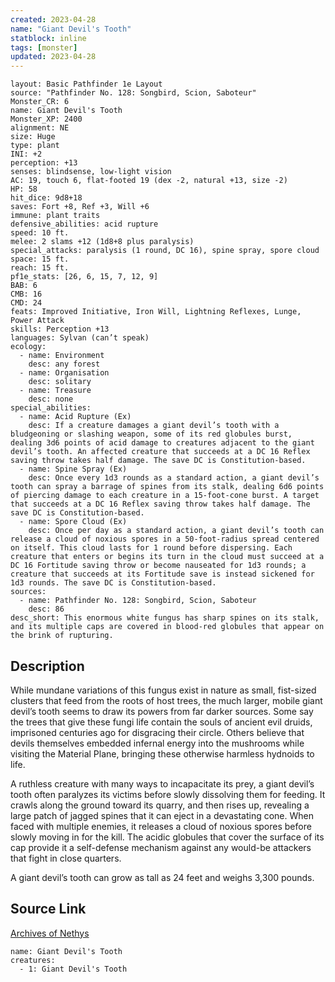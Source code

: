 ```yaml
---
created: 2023-04-28
name: "Giant Devil's Tooth"
statblock: inline
tags: [monster]
updated: 2023-04-28
---
```

```statblock
layout: Basic Pathfinder 1e Layout
source: "Pathfinder No. 128: Songbird, Scion, Saboteur"
Monster_CR: 6
name: Giant Devil's Tooth
Monster_XP: 2400
alignment: NE
size: Huge
type: plant
INI: +2
perception: +13
senses: blindsense, low-light vision
AC: 19, touch 6, flat-footed 19 (dex -2, natural +13, size -2)
HP: 58
hit_dice: 9d8+18
saves: Fort +8, Ref +3, Will +6
immune: plant traits
defensive_abilities: acid rupture
speed: 10 ft.
melee: 2 slams +12 (1d8+8 plus paralysis)
special_attacks: paralysis (1 round, DC 16), spine spray, spore cloud
space: 15 ft.
reach: 15 ft.
pf1e_stats: [26, 6, 15, 7, 12, 9]
BAB: 6
CMB: 16
CMD: 24
feats: Improved Initiative, Iron Will, Lightning Reflexes, Lunge, Power Attack
skills: Perception +13
languages: Sylvan (can’t speak)
ecology:
  - name: Environment
    desc: any forest
  - name: Organisation
    desc: solitary
  - name: Treasure
    desc: none
special_abilities:
  - name: Acid Rupture (Ex)
    desc: If a creature damages a giant devil’s tooth with a bludgeoning or slashing weapon, some of its red globules burst, dealing 3d6 points of acid damage to creatures adjacent to the giant devil’s tooth. An affected creature that succeeds at a DC 16 Reflex saving throw takes half damage. The save DC is Constitution-based.
  - name: Spine Spray (Ex)
    desc: Once every 1d3 rounds as a standard action, a giant devil’s tooth can spray a barrage of spines from its stalk, dealing 6d6 points of piercing damage to each creature in a 15-foot-cone burst. A target that succeeds at a DC 16 Reflex saving throw takes half damage. The save DC is Constitution-based.
  - name: Spore Cloud (Ex)
    desc: Once per day as a standard action, a giant devil’s tooth can release a cloud of noxious spores in a 50-foot-radius spread centered on itself. This cloud lasts for 1 round before dispersing. Each creature that enters or begins its turn in the cloud must succeed at a DC 16 Fortitude saving throw or become nauseated for 1d3 rounds; a creature that succeeds at its Fortitude save is instead sickened for 1d3 rounds. The save DC is Constitution-based.
sources:
  - name: Pathfinder No. 128: Songbird, Scion, Saboteur
    desc: 86
desc_short: This enormous white fungus has sharp spines on its stalk, and its multiple caps are covered in blood-red globules that appear on the brink of rupturing.
```
## Description
While mundane variations of this fungus exist in nature as small, fist-sized clusters that feed from the roots of host trees, the much larger, mobile giant devil’s tooth seems to draw its powers from far darker sources. Some say the trees that give these fungi life contain the souls of ancient evil druids, imprisoned centuries ago for disgracing their circle. Others believe that devils themselves embedded infernal energy into the mushrooms while visiting the Material Plane, bringing these otherwise harmless hydnoids to life.

 A ruthless creature with many ways to incapacitate its prey, a giant devil’s tooth often paralyzes its victims before slowly dissolving them for feeding. It crawls along the ground toward its quarry, and then rises up, revealing a large patch of jagged spines that it can eject in a devastating cone. When faced with multiple enemies, it releases a cloud of noxious spores before slowly moving in for the kill. The acidic globules that cover the surface of its cap provide it a self-defense mechanism against any would-be attackers that fight in close quarters.

 A giant devil’s tooth can grow as tall as 24 feet and weighs 3,300 pounds.
## Source Link
[Archives of Nethys](https://aonprd.com/MonsterDisplay.aspx?ItemName=Giant%20Devil%27s%20Tooth)
```encounter-table
name: Giant Devil's Tooth
creatures:
  - 1: Giant Devil's Tooth
```

